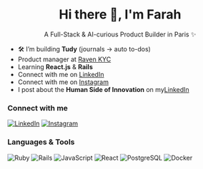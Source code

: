 <h1 align="center">Hi there 👋, I'm Farah</h1>

<p align="center">
A Full-Stack & AI-curious Product Builder in Paris ✨
</p>

- 🛠️ I’m building **Tudy** (journals → auto to-dos)
- Product manager at [Raven KYC](ravenkyc.com)
- Learning **React.js** & **Rails**  
- Connect with me on [LinkedIn](https://www.linkedin.com/in/farah-ghalebi)
-  Connect with me on [Instagram](https://www.instagram.com/farahghbi?igsh=MTIwMWtnaWI1dnE0&utm_source=qr)
- I post about the **Human Side of Innovation** on my[LinkedIn](https://www.linkedin.com/in/farah-ghalebi)  

### Connect with me
[![LinkedIn](https://img.shields.io/badge/LinkedIn-0077B5?logo=linkedin&logoColor=white)](https://www.linkedin.com/in/farah-ghalebi)
[![Instagram](https://img.shields.io/badge/Instagram-E4405F?logo=instagram&logoColor=white)](https://www.instagram.com/farahghbi?igsh=MTIwMWtnaWI1dnE0&utm_source=qr)

### Languages & Tools
![Ruby](https://img.shields.io/badge/Ruby-%23CC342D.svg?logo=ruby&logoColor=white)
![Rails](https://img.shields.io/badge/Rails-%23CC0000.svg?logo=ruby-on-rails&logoColor=white)
![JavaScript](https://img.shields.io/badge/JavaScript-%23F7DF1E.svg?logo=javascript&logoColor=black)
![React](https://img.shields.io/badge/React-20232A.svg?logo=react&logoColor=61DAFB)
![PostgreSQL](https://img.shields.io/badge/PostgreSQL-316192.svg?logo=postgresql&logoColor=white)
![Docker](https://img.shields.io/badge/Docker-2496ED.svg?logo=docker&logoColor=white)
